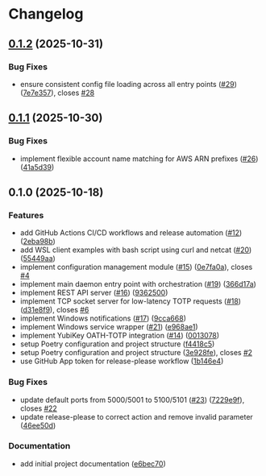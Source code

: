 # Changelog

## [0.1.2](https://github.com/Berghmans/yk-daemon/compare/v0.1.1...v0.1.2) (2025-10-31)


### Bug Fixes

* ensure consistent config file loading across all entry points ([#29](https://github.com/Berghmans/yk-daemon/issues/29)) ([7e7e357](https://github.com/Berghmans/yk-daemon/commit/7e7e357109e28fd82602934ea2c04ca3d5f698a4)), closes [#28](https://github.com/Berghmans/yk-daemon/issues/28)

## [0.1.1](https://github.com/Berghmans/yk-daemon/compare/v0.1.0...v0.1.1) (2025-10-30)


### Bug Fixes

* implement flexible account name matching for AWS ARN prefixes ([#26](https://github.com/Berghmans/yk-daemon/issues/26)) ([41a5d39](https://github.com/Berghmans/yk-daemon/commit/41a5d395ac0f5f32c311f5961785f60ec609e8a7))

## 0.1.0 (2025-10-18)


### Features

* add GitHub Actions CI/CD workflows and release automation ([#12](https://github.com/Berghmans/yk-daemon/issues/12)) ([2eba98b](https://github.com/Berghmans/yk-daemon/commit/2eba98b7c2e57703ff3b9b783fddc06ccce351ff))
* add WSL client examples with bash script using curl and netcat ([#20](https://github.com/Berghmans/yk-daemon/issues/20)) ([55449aa](https://github.com/Berghmans/yk-daemon/commit/55449aa5e7114d32ca3d695abacd60704fb9b9c8))
* implement configuration management module ([#15](https://github.com/Berghmans/yk-daemon/issues/15)) ([0e7fa0a](https://github.com/Berghmans/yk-daemon/commit/0e7fa0aad17516b09b36c4983b521e6f99659d96)), closes [#4](https://github.com/Berghmans/yk-daemon/issues/4)
* implement main daemon entry point with orchestration ([#19](https://github.com/Berghmans/yk-daemon/issues/19)) ([366d17a](https://github.com/Berghmans/yk-daemon/commit/366d17a43fbe9ae9fd3cb0017acd65611be6db15))
* implement REST API server ([#16](https://github.com/Berghmans/yk-daemon/issues/16)) ([9362500](https://github.com/Berghmans/yk-daemon/commit/9362500af2a6c842cd911472144b52521d064d2e))
* implement TCP socket server for low-latency TOTP requests ([#18](https://github.com/Berghmans/yk-daemon/issues/18)) ([d31e8f9](https://github.com/Berghmans/yk-daemon/commit/d31e8f96543ac1905ae90d3968061ac21e33615a)), closes [#6](https://github.com/Berghmans/yk-daemon/issues/6)
* implement Windows notifications ([#17](https://github.com/Berghmans/yk-daemon/issues/17)) ([9cca668](https://github.com/Berghmans/yk-daemon/commit/9cca668b9d10e17b24357a110e5032035c7895bb))
* implement Windows service wrapper ([#21](https://github.com/Berghmans/yk-daemon/issues/21)) ([e968ae1](https://github.com/Berghmans/yk-daemon/commit/e968ae19394c7b6c46ba6aa86d12c89f05917107))
* implement YubiKey OATH-TOTP integration ([#14](https://github.com/Berghmans/yk-daemon/issues/14)) ([0013078](https://github.com/Berghmans/yk-daemon/commit/001307894e043ba48086b00c9aac9e9f7f6a52fa))
* setup Poetry configuration and project structure ([f4418c5](https://github.com/Berghmans/yk-daemon/commit/f4418c543d85b49f5eedc2b1d1d5fd623f2a5175))
* setup Poetry configuration and project structure ([3e928fe](https://github.com/Berghmans/yk-daemon/commit/3e928fe684aec21ca6ad2f2517b02a00eb2c4b73)), closes [#2](https://github.com/Berghmans/yk-daemon/issues/2)
* use GitHub App token for release-please workflow ([1b146e4](https://github.com/Berghmans/yk-daemon/commit/1b146e44032b2ed3c625d1e68ba869031535b3f9))


### Bug Fixes

* update default ports from 5000/5001 to 5100/5101 ([#23](https://github.com/Berghmans/yk-daemon/issues/23)) ([7229e9f](https://github.com/Berghmans/yk-daemon/commit/7229e9f9061c902b4964addd1bee94c4902c533e)), closes [#22](https://github.com/Berghmans/yk-daemon/issues/22)
* update release-please to correct action and remove invalid parameter ([46ee50d](https://github.com/Berghmans/yk-daemon/commit/46ee50d8b62e8786af9079577d72002e4ec35944))


### Documentation

* add initial project documentation ([e6bec70](https://github.com/Berghmans/yk-daemon/commit/e6bec70b067c30f0e3ec29c3fd36632d0fd9809b))

